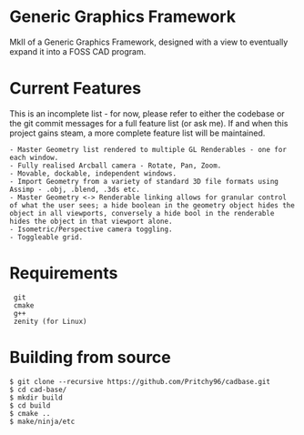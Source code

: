 # Generic Graphics Framework
MkII of a Generic Graphics Framework, designed with a view to eventually expand it into a FOSS CAD program.

#   Current Features
This is an incomplete list - for now, please refer to either the codebase or the git commit messages for a full feature list (or ask me). If and when this project gains steam, a more complete feature list will be maintained.

    - Master Geometry list rendered to multiple GL Renderables - one for each window.
    - Fully realised Arcball camera - Rotate, Pan, Zoom.
    - Movable, dockable, independent windows.
    - Import Geometry from a variety of standard 3D file formats using Assimp - .obj, .blend, .3ds etc.
    - Master Geometry <-> Renderable linking allows for granular control of what the user sees; a hide boolean in the geometry object hides the object in all viewports, conversely a hide bool in the renderable hides the object in that viewport alone.
    - Isometric/Perspective camera toggling.
    - Toggleable grid.

#   Requirements
     git
     cmake
     g++
     zenity (for Linux)

# Building from source
```console
$ git clone --recursive https://github.com/Pritchy96/cadbase.git
$ cd cad-base/
$ mkdir build
$ cd build
$ cmake ..
$ make/ninja/etc
```
